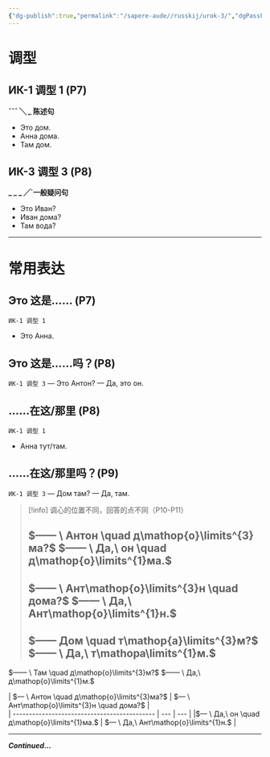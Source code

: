 ```yaml
---
{"dg-publish":true,"permalink":"/sapere-aude//russkij/urok-3/","dgPassFrontmatter":true}
---
```


# 调型
## ИК-1 调型 1 (P7)

**¯¯¯ ╲ _ 陈述句**

- Это дом.
- Анна дома.
- Там дом.

## ИК-3 调型 3 (P8)

**_ _ _ ╱\`一般疑问句**

- Это Иван?
- Иван дома?
- Там вода?

---
# 常用表达
## Это 这是…… (P7)
`ИК-1 调型 1` 
- Это Анна.

## Это 这是……吗？(P8)
`ИК-1 调型 3` 
— Это Антон?
— Да, это он. 

## ……在这/那里 (P8)
`ИК-1 调型 1` 
- Анна тут/там.

## ……在这/那里吗？(P9)
`ИК-1 调型 3` 
— Дом там?
— Да, там. 

>[!info] 调心的位置不同，回答的点不同（P10-P11）
>
> $—— \ Антон \quad д\mathop{о}\limits^{3}ма?$
$—— \ Да,\ он \quad д\mathop{о}\limits^{1}ма.$
>---
>$—— \ Ант\mathop{о}\limits^{3}н \quad дома?$
$—— \ Да,\ Ант\mathop{о}\limits^{1}н.$
>---
>$—— Дом \quad т\mathop{а}\limits^{3}м?$
>$—— \ Да,\ т\mathopа\limits^{1}м.$
>---
>
$—— \ Там \quad д\mathop{о}\limits^{3}м?$
$—— \ Да,\ д\mathop{о}\limits^{1}м.$

|  $— \ Антон \quad д\mathop{о}\limits^{3}ма?$                                             | $— \ Ант\mathop{о}\limits^{3}н \quad дома?$    |     
| -------------------------------------------- | --- | --- |
|$— \ Да,\ он \quad д\mathop{о}\limits^{1}ма.$  | $— \ Да,\ Ант\mathop{о}\limits^{1}н.$    |     



---
***Continued...***